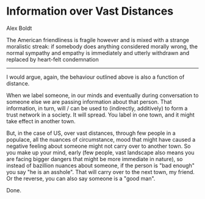 # Information over Vast Distances

Alex Boldt

The American friendliness is fragile however and is mixed with a strange moralistic streak: if somebody does anything considered morally wrong, the normal sympathy and empathy is immediately and utterly withdrawn and replaced by heart-felt condemnation

---

I would argue, again, the behaviour outlined above is also a function of distance.

When we label someone, in our minds and eventually during conversation to someone else we are passing information about that person. That information, in turn, will / can be used to (indirectly, additively) to form a trust network in a society. It will spread. You label in one town, and it might take effect in another town.

But, in the case of US, over vast distances, through few people in a populace, all the nuances of circumstance, mood that might have caused a negative feeling about someone might not carry over to another town. So you make up your mind, early (few people, vast landscape also means you are facing bigger dangers that might be more immediate in nature), so instead of bazillion nuances about someone, if the person is "bad enough" you say "he is an asshole". That will carry over to the next town, my friend. Or the reverse, you can also say someone is a "good man".

Done.









